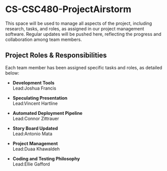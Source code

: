 # CS-CSC480-ProjectAirstorm
This space will be used to manage all aspects of the project, including research, tasks, and roles, as assigned in our project management software. Regular updates will be pushed here, reflecting the progress and collaboration among team members.

## Project Roles & Responsibilities
Each team member has been assigned specific tasks and roles, as detailed below:

- **Development Tools**  
  Lead:Joshua Francis

- **Speculating Presentation**  
  Lead:Vincent Hartline  

- **Automated Deployment Pipeline**  
  Lead:Connor Zittrauer  

- **Story Board Updated**  
  Lead:Antonio Mata

- **Project Management**  
  Lead:Duaa Khawaldeh  

- **Coding and Testing Philosophy**  
  Lead:Ellie Gafford

